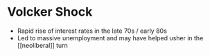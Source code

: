 # Volcker Shock

-   Rapid rise of interest rates in the late 70s / early 80s
-   Led to massive unemployment and may have helped usher in the [[neoliberal]] turn

